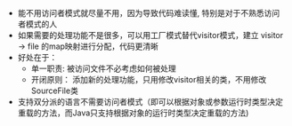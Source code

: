 - 能不用访问者模式就尽量不用，因为导致代码难读懂, 特别是对于不熟悉访问者模式的人
- 如果需要的处理功能不是很多，可以用工厂模式替代visitor模式，建立 visitor -> file 的map映射进行分配，代码更清晰
- 好处在于：
    - 单一职责: 被访问文件不必考虑如何被处理
    - 开闭原则： 添加新的处理功能，只用修改visitor相关的类，不用修改SourceFile类
- 支持双分派的语言不需要访问者模式（即可以根据对象或参数运行时类型决定重载的方法，而Java只支持根据对象的运行时类型决定重载的方法)